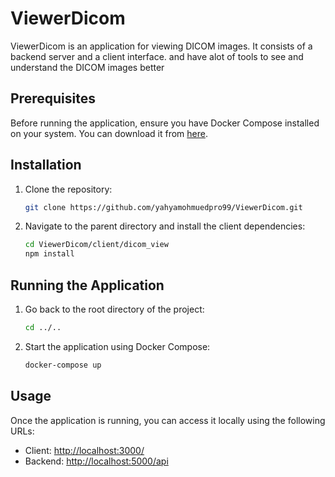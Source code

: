 # ViewerDicom

ViewerDicom is an application for viewing DICOM images. It consists of a backend server and a client interface.
and have alot of tools to see and understand the DICOM images better 

## Prerequisites
Before running the application, ensure you have Docker Compose installed on your system. You can download it from [here](https://docs.docker.com/compose/install/).

## Installation
1. Clone the repository:
    ```bash
    git clone https://github.com/yahyamohmuedpro99/ViewerDicom.git
    ```

2. Navigate to the parent directory and install the client dependencies:
    ```bash
    cd ViewerDicom/client/dicom_view
    npm install
    ```

## Running the Application
1. Go back to the root directory of the project:
    ```bash
    cd ../..
    ```

2. Start the application using Docker Compose:
    ```bash
    docker-compose up
    ```

## Usage
Once the application is running, you can access it locally using the following URLs:
- Client: [http://localhost:3000/](http://localhost:3000/)
- Backend: [http://localhost:5000/api](http://localhost:5000/api)

